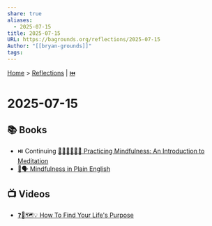 ```yaml
---
share: true
aliases:
  - 2025-07-15
title: 2025-07-15
URL: https://bagrounds.org/reflections/2025-07-15
Author: "[[bryan-grounds]]"
tags: 
---
```

[Home](../index.md) > [Reflections](./index.md) | [⏮️](./2025-07-14.md)  
# 2025-07-15  
## 📚 Books  
- ⏯️ Continuing [🧘🏼‍♀️👩🏼‍🏫 Practicing Mindfulness: An Introduction to Meditation](../books/practicing-mindfulness-an-introduction-to-meditation.md)  
- [🧘🗣️ Mindfulness in Plain English](../books/mindfulness-in-plain-english.md)  
  
## 📺 Videos  
- [❓🧭🗺️💡 How To Find Your Life's Purpose](../videos/how-to-find-your-lifes-purpose.md)